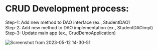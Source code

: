 # CRUD Development process: 
Step-1: Add new method to DAO interface (ex., StudentDAO) <br>
Step-2: Add new method to DAO implementation (ex., StudentDAOimpl) <br>
Step-3: Update main app (ex., CrudDemoApplication) <br>

![Screenshot from 2023-05-12 14-30-51](https://github.com/Utsav-7/Spring-Boot-and-Hibernates/assets/98468952/8cf7f417-1865-466b-a74f-8921cf62cfe0)
